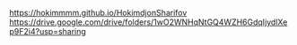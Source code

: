 https://hokimmmm.github.io/HokimdjonSharifov
https://drive.google.com/drive/folders/1wO2WNHqNtGQ4WZH6GdqIjydlXep9F2i4?usp=sharing

